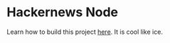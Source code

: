 # Hackernews Node

Learn how to build this project [here](https://www.howtographql.com/graphql-js/0-introduction/). It is cool like ice.